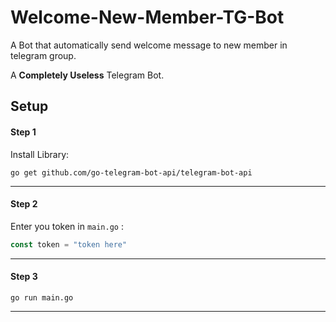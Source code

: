 # Welcome-New-Member-TG-Bot

A Bot that automatically send welcome message to new member in telegram group.

A **Completely Useless** Telegram Bot.

## Setup

#### Step 1

Install Library:

`go get github.com/go-telegram-bot-api/telegram-bot-api`

---

#### Step 2

Enter you token in `main.go` :

```go
const token = "token here"
```

---

#### Step 3

`go run main.go`

---